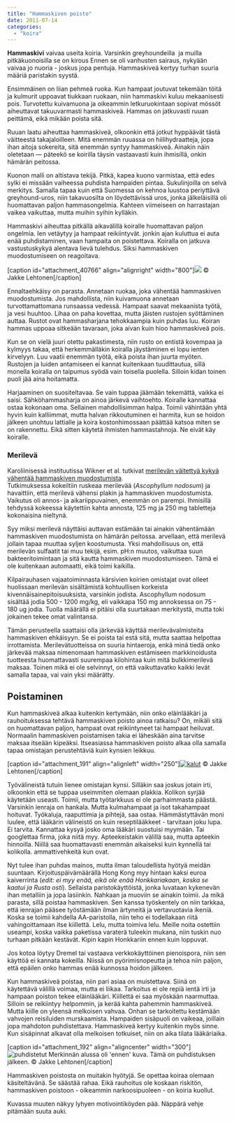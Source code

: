 ```yaml
---
title: "Hammaskiven poisto"
date: 2011-07-14
categories: 
  - "koira"
---
```


**Hammaskivi** vaivaa useita koiria. Varsinkin greyhoundeilla  ja muilla pitkäkuonoisilla se on kirous Ennen se oli vanhusten sairaus, nykyään vaivaa jo nuoria - joskus jopa pentuja. Hammaskiveä kertyy turhan suuria määriä paristakin syystä.

<!--more-->

Ensimmäinen on liian pehmeä ruoka. Kun hampaat joutuvat tekemään töitä ja kulmurit uppoavat tiukkaan ruokaan, niin hammaskivi kuluu mekaanisesti pois. Turvotettu kuivamuona ja oikeammin letkuruokintaan sopivat mössöt aiheuttavat takuuvarmasti hammaskiveä. Hammas on jatkuvasti ruuan peittämä, eikä mikään poista sitä.

Ruuan laatu aiheuttaa hammaskiveä, olkoonkin että jotkut hyppäävät tästä väitteestä takajaloilleen. Mitä enemmän ruuassa on hiilihydraatteja, jopa ihan aitoja sokereita, sitä enemmän syntyy hammaskiveä. Ainakin näin oletetaan — päteekö se koirilla täysin vastaavasti kuin ihmisillä, onkin hämärän peitossa.

Kuonon malli on altistava tekijä. Pitkä, kapea kuono varmistaa, että edes sylki ei missään vaiheessa puhdista hampaiden pintaa. Sukulinjoilla on selvä merkitys. Samalla tapaa kuin että Suomessa on kehnoa luustoa periyttävä greyhound-uros, niin takavuosilta on löydettävissä uros, jonka jälkeläisillä oli huomattavan paljon hammasongelmia. Kahteen viimeiseen on harrastajan vaikea vaikuttaa, mutta muihin syihin kylläkin.

Hammaskivi aiheuttaa pitkällä aikavälillä koiralle huomattavan paljon ongelmia. Ien vetäytyy ja hampaat reikiintyvät. jonkin ajan kuluttua ei auta enää puhdistaminen, vaan hampaita on poistettava. Koiralla on jatkuva vastustuskykyä alentava lievä tulehdus. Siksi hammaskiven muodostumiseen on reagoitava.

\[caption id="attachment\_40766" align="alignright" width="800"\]![](images/rusto.jpg) © Jakke Lehtonen\[/caption\]

Ennaltaehkäisy on parasta. Annetaan ruokaa, joka vähentää hammaskiven muodostumista. Jos mahdollista, niin kuivamuona annetaan turvottamattomana runsaassa vedessä. Hampaat saavat mekaanista työtä, ja vesi huuhtoo. Lihaa on paha kovettaa, mutta jäisten rustojen syöttäminen auttaa. Rustot ovat hammasharjana tehokkaampia kuin puhdas luu. Koiran hammas uppoaa sitkeään tavaraan, joka aivan kuin hioo hammaskiveä pois.

Kun se on vielä juuri otettu pakastimesta, niin rusto on entistä kovempaa ja kylmyys takaa, että herkemmälläkin koiralla jäystäminen ei lopu ienten kirvelyyn. Luu vaatii enemmän työtä, eikä poista ihan juurta myöten. Rustojen ja luiden antamiseen ei kannat kuitenkaan tuudittautua, sillä monella koiralla on taipumus syödä vain toisella puolella. Silloin kidan toinen puoli jää aina hoitamatta.

Harjaaminen on suositeltavaa. Se vain tuppaa jäämään tekemättä, vaikka ei saisi. Sähköhammasharja on ainoa järkevä vaihtoehto. Koiralle kannattaa ostaa kokonaan oma. Sellainen mahdollisimman halpa. Toimii vähintään yhtä hyvin kuin kalliimmat, mutta halvan rikkoutuminen ei harmita, kun se hoidon jälkeen unohtuu lattialle ja koira kostonhimossaan päättää katsoa miten se on rakennettu. Eikä sitten käytetä ihmisten hammastahnoja. Ne eivät käy koiralle.

### Merilevä

Karoliinisessä instituutissa Wikner et al. tutkivat [merilevän väitettyä kykyä vähentää hammaskiven muodostumista](https://www.katiska.eu/tieto/koira-elimisto/koira-hampaat/merileva-ja-hammaskivi/).  
Tutkimuksessa kokeiltiin ruskeaa merilevää (_Ascophyllum nodosum_) ja havaittiin, että merilevä vähensi plakin ja hammaskiven muodostumista. Vaikutus oli annos- ja aikariippuvainen, enemmän on parempi. Ihmisillä tehdyssä kokeessa käytettiin kahta annosta, 125 mg ja 250 mg tabletteja kokonaisina nieltynä.

Syy miksi merilevä näyttäisi auttavan estämään tai ainakin vähentämään hammaskiven muodostumista on hämärän peitossa. arvellaan, että merilevä jollain tapaa muuttaa syljen koostumusta. Yksi mahdollisuus on, että merilevän sulfaatit tai muu tekijä, esim. pH:n muutos, vaikuttaa suun bakteeritoimintaan ja sitä kautta hammaskiven muodostumiseen. Tämä ei ole kuitenkaan automaatti, eikä toimi kaikilla.

Kilpairauhasen vajaatoiminnasta kärsivien koirien omistajat ovat olleet huolissaan merilevän sisältämistä kohtuullisen korkeista kivennäisainepitoisuuksista, varsinkin jodista. Ascophyllum nodosum sisältää jodia 500 - 1200 mg/kg, eli vaikkapa 150 mg annoksessa on 75 - 180 ug jodia. Tuolla määrällä ei pitäisi olla suurtakaan merkitystä, mutta toki jokainen tekee omat valintansa.

Tämän perusteella saattaisi olla järkevää käyttää merilevävalmisteita hammaskiven ehkäisyyn. Se ei poista tai estä sitä, mutta saattaa helpottaa irrottamista. Merilevätuotteissa on suuria hintaeroja, enkä minä tiedä onko järkevää maksaa nimenomaan hammaskiven estämiseen markkinoidusta tuotteesta huomattavasti suurempaa kilohintaa kuin mitä bulkkimerilevä maksaa. Toinen mikä ei ole selvinnyt, on että vaikuttavatko kaikki levät samalla tapaa, vai vain yksi määrätty.

## Poistaminen

Kun hammaskiveä alkaa kuitenkin kertymään, niin onko eläinlääkäri ja rauhoituksessa tehtävä hammaskiven poisto ainoa ratkaisu? On, mikäli sitä on huomattavan paljon, hampaat ovat reikiintyneet tai hampaat heiluvat. Normaalin hammaskiven poistamisen takia ei läheskään aina tarvitse maksaa itseään kipeäksi. Itseasiassa hammaskiven poisto alkaa olla samalla tapaa omistajan perustehtäviä kuin kynsien leikkuu.

\[caption id="attachment\_191" align="alignleft" width="250"\][![](images/kalut-250x171.jpg "kalut")](https://www.katiska.eu/wp-content/uploads/2011/07/kalut.jpg) © Jakke Lehtonen\[/caption\]

Työvälineistä tutuin lienee omistajan kynsi. Silläkin saa joskus jotain irti, olkoonkin että se tuppaa useimmiten olemaan plakkia. Kolikon syrjää käytetään useasti. Toimii, mutta työtarkkuus ei ole parhaimmasta päästä. Varsinkin ienraja on hankala. Mutta kulmahampaat ja isot takahampaat hoituvat. Työkaluja, raaputtimia ja pihtejä, saa ostaa. Hämmästyttävän moni luulee, että lääkärin välineistö on kuin reseptilääkkeet - tarvitaan joku lupa. Ei tarvita. Kannattaa kysyä josko oma lääkäri suostuisi myymään. Tai googlettaa firma, joka niitä myy. Apteekeistakin välillä saa, mutta apteekin hinnoilla. Niillä saa huomattavasti enemmän aikaiseksi kuin kynnellä tai kolikolla. ammattivehkeitä kun ovat.

Nyt tulee ihan puhdas mainos, mutta ilman taloudellista hyötyä meidän suuntaan. Kirjoituspäivämäärällä Hong Kong myy hintaan kaksi euroa kaiverrinta (_edit: ei myy enää, eikä ole enää Honkkariakaan, koska se kaatui ja Rusta osti_). Sellaista paristokäyttöistä, jonka luvataan kykenevän ihan metalliin ja jopa lasiinkin. Nahkaan ja muoviin se ainakin toimii. Ja mikä parasta, sillä poistaa hammaskiven. Sen kanssa työskentely on niin tarkkaa, että ienrajan pääsee työstämään ilman ärtyneitä ja vertavuotavia ikeniä. Koska se toimii kahdella AA-paristolla, niin teho ei todellakaan riitä vahingoittamaan itse kiillettä. Lelu, mutta toimiva lelu. Meille noita ostettiin useampi, koska vaikka paketissa varaterä tuleekin mukana, niin tuskin nuo turhaan pitkään kestävät. Kipin kapin Honkkariin ennen kuin loppuvat.

Jos kotoa löytyy Dremel tai vastaava verkkokäyttöinen pienoispora, niin sen käyttöä ei kannata kokeilla. Niissä on pyörimisnopeutta ja tehoa niin paljon, että epäilen onko hammas enää kunnossa hoidon jälkeen.

Kun hammaskiveä poistaa, niin pari asiaa on muistettava. Siinä on käytettävä välillä voimaa, mutta ei liikaa. Tarkoitus ei ole repiä ientä irti ja hampaan poiston tekee eläinlääkäri. Kiillettä ei saa myöskään naarmuttaa. Silloin se reikiintyy helpommin, ja kerää kahta pahemmin hammaskiveä. Mutta kiille on yleensä melkoisen vahvaa. Onhan se tarkoitettu kestämään vahvojen reisiluiden murskaamista. Hampaiden sisäpuoli on vaikeaa, joillain jopa mahdoton puhdistettava. Hammaskiveä kertyy kuitenkin myös sinne. Kun sisäpinnat alkavat olla melkoisen totkuiset, niin on aika tilata lääkäriaika.

\[caption id="attachment\_192" align="aligncenter" width="300"\]![](images/puhdistetut.jpg "puhdistetut") Merkinnän alussa oli 'ennen' kuva. Tämä on puhdistuksen jälkeen. © Jakke Lehtonen\[/caption\]

Hammaskiven poistosta on muitakin hyötyjä. Se opettaa koiraa olemaan käsiteltävänä. Se säästää rahaa. Eikä rauhoitus ole koskaan riskitön, hammaskiven poistoon - oikeammin narkoosipuoleen - on koiria kuollut.

Kuvassa muuten näkyy lyhyen motivointiköyden pää. Näppärä vehje pitämään suuta auki.
